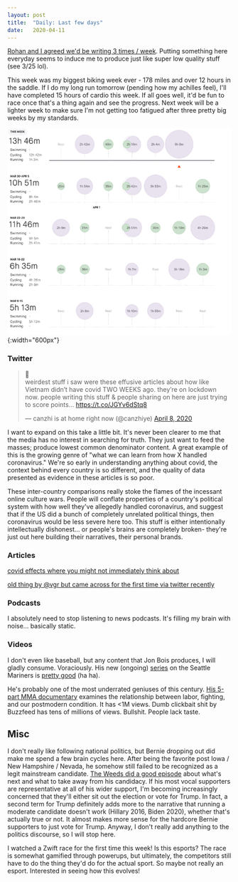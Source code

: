 ```yaml
---
layout: post
title:  "Daily: Last few days" 
date:   2020-04-11
---
```


[Rohan and I agreed we'd be writing 3 times / week](https://rohanpai.substack.com/p/information-food-for-the-mind). Putting something here everyday seems to induce me to produce just like super low quality stuff (see 3/25 lol).

This week was my biggest biking week ever - 178 miles and over 12 hours in the saddle. If I do my long run tomorrow (pending how my achilles feel), I'll have completed 15 hours of cardio this week. If all goes well, it'd be fun to race once that's a thing again and see the progress. Next week will be a lighter week to make sure I'm not getting too fatigued after three pretty big weeks by my standards.

![](/assets/img/training.png){:width="600px"}



### Twitter
<blockquote class="twitter-tweet"><p lang="en" dir="ltr">💯 <br>weirdest stuff i saw were these effusive articles about how like Vietnam didn’t have covid TWO WEEKS ago. they’re on lockdown now. people writing this stuff &amp; people sharing on here are just trying to score points... <a href="https://t.co/JGYv6dStq8">https://t.co/JGYv6dStq8</a></p>&mdash; canzhi is at home right now (@canzhiye) <a href="https://twitter.com/canzhiye/status/1247768604432465923?ref_src=twsrc%5Etfw">April 8, 2020</a></blockquote> <script async src="https://platform.twitter.com/widgets.js" charset="utf-8"></script>

I want to expand on this take a little bit. It's never been clearer to me that the media has no interest in searching for truth. They just want to feed the masses; produce lowest common denominator content. A great example of this is the growing genre of "what we can learn from how X handled coronavirus." We're so early in understanding anything about covid, the context behind every country is so different, and the quality of data presented as evidence in these articles is so poor. 

These inter-country comparisons really stoke the flames of the incessant online culture wars. People will conflate properties of a country's political system with how well they've allegedly handled coronavirus, and suggest that if the US did a bunch of completely unrelated political things, then coronavirus would be less severe here too. This stuff is either intentionally intellectually dishonest... or people's brains are completely broken- they're just out here building their narratives, their personal brands.


### Articles
[covid effects where you might not immediately think about](https://www.pecanstreet.org/2020/04/covid/)

[old thing by @vgr but came across for the first time via twitter recently](https://www.ribbonfarm.com/2018/03/29/the-key-to-act-two/)

### Podcasts
I absolutely need to stop listening to news podcasts. It's filling my brain with noise... basically static. 

### Videos
I don't even like baseball, but any content that Jon Bois produces, I will gladly consume. Voraciously. His new (ongoing) [series](https://www.youtube.com/watch?v=6pkVu6Kw00M) on the Seattle Mariners is [pretty good](https://www.youtube.com/watch?v=_f6owc3O_gY&list=PLNuxWfBvNtJl6qJhs40VPsxKxgZnFqBoh) (ha ha).

He's probably one of the most underrated geniuses of this century. [His 5-part MMA documentary](https://www.youtube.com/watch?v=5oNB6tlSZ2A&list=PLUXSZMIiUfFRSunlJERh9k1RFNnGGhnzG) examines the relationship between labor, fighting, and our postmodern condition. It has <1M views. Dumb clickbait shit by Buzzfeed has tens of millions of views. Bullshit. People lack taste.


## Misc
I don't really like following national politics, but Bernie dropping out did make me spend a few brain cycles here. After being the favorite post Iowa / New Hampshire / Nevada, he somehow still failed to be recognized as a legit mainstream candidate. [The Weeds did a good episode](https://overcast.fm/+FOOTuytv0
) about what's next and what to take away from his candidacy. If his most vocal supporters are representative at all of his wider support, I'm becoming increasingly concerned that they'll either sit out the election or vote for Trump. In fact, a second term for Trump definitely adds more to the narrative that running a moderate candidate doesn't work (Hillary 2016, Biden 2020), whether that's actually true or not. It almost makes more sense for the hardcore Bernie supporters to just vote for Trump. Anyway, I don't really add anything to the politics discourse, so I will stop here.

I watched a Zwift race for the first time this week! Is this esports? The race is somewhat gamified through powerups, but ultimately, the competitors still have to do the thing they'd do for the actual sport. So maybe not really an esport. Interested in seeing how this evolves!
